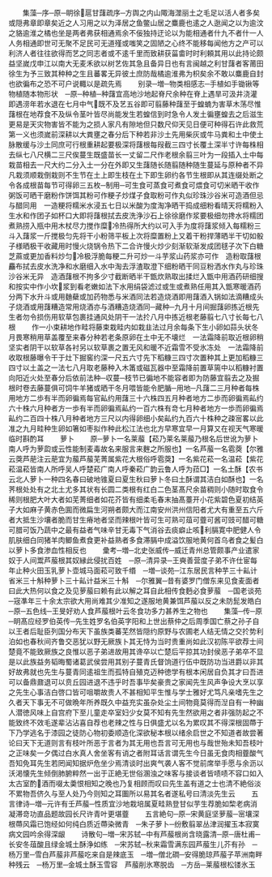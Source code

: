 <!-- { "loadSidebar": true } -->
　　集藻─序─原─眀徐扈甘藷疏序─方舆之内山陬海澨丽土之毛足以活人者多矣或隠弗章即章矣近之人习用之以为泽居之鱼鳖山居之麋鹿也逺之人逖闻之以为逾汶之貉逾淮之橘也坐是两者弗获相通焉余不佞独持迂论以为能相通者什九不者什一人人务相通即世可无聚不足民可无道殣或嗤笑之固陋之心终不能移每闻他方之产可以利济人者往往欲得而艺之同志者或不逺千里而致耕获菑畬时时利頼其用以此持论颇益坚嵗戊申江以南大无麦禾欲以树艺佐其急且备异日也有言闽越之利甘藷者客莆田徐生为予三致其种种之生且蕃畧无异彼土庶防哉橘逾淮弗为枳矣余不敢以麋鹿自封也欲徧布之恐不可户说輙以是疏先焉
　　别录─増─物类相感志─手植如手锄锹等物植随本物形状　─原─种植─种藷宜高地沙地起脊尺余种在脊上遇旱可汲井浇灌即遇涝年若水退在七月中气既不及艺五谷即可翦藤种藷至于蝗蝻为害草木荡尽惟藷根在地荐食不及纵令茎叶皆尽尚能发生若蝗信到时急令人发土徧壅蝗去之后滋生更易是天灾物害皆不能为之损人家凡有隙地但只数尺仰天见日便可种得石许此救荒第一义也须嵗前深耕以大粪壅之春分后下种若非沙土先用柴灰或牛马粪和土中使土脉散缓与沙土同庶可行根重耕起要极深将藷根每叚截三四寸长覆土深半寸许每株相去纵七八尺横二三尺俟蔓生既盛苗长一丈留二尺作老根余翦三叶为一段插入土中每栽苗相去一尺大约二分入土一分在外即又生藷随长随翦随种随生蔓延与原种者不异凡栽须顺栽倒栽则不生节在土上即生枝在土下即生卵约各节生根即从其连缀处断之令各成根苗每节可得卵三五枚─制用─可生食可蒸食可煮食可煨食可切米晒干收作粥饭可晒干磨粉作饼饵其粉可作粳子炒煤子食取粉可作丸似珍珠沙谷米可造酒但忌与醋同用　一造粳将糯米水浸五七日以米酸为度淘净晒干捣成细粉看晴天将糯粉入生水和作团子如杯口大即将藷根拭去皮洗浄沙石上徐徐磨作浆要极细勿搀水将糯团煮熟捞入瓶中用木杖尽力搅作糜冷热得所大约以可入手为度将藷浆倾入每糯粉三斗入藷浆一斤搅极匀先将干小粉筛平板上次将糜置粉上又着干粉捍薄晒半干切如骰子様晒极干收藏用时慢火烧锅令热下二合许慢火炒少刻渐软渐发成团毬子次下白糖芝蔴或更加香料炒匀冷极浮脆每粳二升可炒一斗芋浆山药浆亦可作　造粉取藷根麤布拭去皮水洗净和水磨细入水中淘去浮渣取澄下细粉晒干同豆粉洒水作丸与珍珠沙谷米无异　造酒藷根不拘多少寸截断晒半干甑炊熟取出揉烂入甑中用酒药研细搜和按实中作小坎浆到看老嫩如法下水用绢袋滤过或生或煮熟任用其入甑寒暖酒药分两下水升斗或用麯蘗或加药物悉与米酒同法若造烧酒即用藷酒入锅如法滴糟成头子烧酒或用藷糟造常用烧酒亦与酒糟造烧酒同─藏种─九月十月间掘藷卵拣近根先生者勿令损伤用软草包裹挂通风处阴干一法扵八月中拣近根老藤翦七八寸长每七八根
　　作一小束耕地作畦将藤束栽畦内如栽韭法过月余每条下生小卵如蒜头状冬月畏寒稍用草盖覆至来春分种若老条原卵在土中无不壊烂　一法霜降前取近根卵稍坚实者阴干以软草各衬另以软草裹之置无风和暖不近霜雪不受氷冻处　一法霜降前收取根藤曝令干于灶下掘窖约深一尺五六寸先下稻糠三四寸次置种其上更加稻糠三四寸以土盖之一法七八月取老藤种入木筩或磁瓦器中至霜降前置草篅中以稻糠衬置向阳近火处至春分后依前法种─収蔓─枝节已徧地不能容者即为防藤宜翦去之及掘根时卷去藤蔓俱可饲牛羊猪或晒干冬月喂皆能令肥腯─用地─凡藷二三月种者每株用地方二歩有半而卵徧焉每官畆约用藷三十六株四五月种者地方二歩而卵徧焉畆约六十株六月种者方一歩有半而卵徧焉畆约一百六株有竒七月种者地方一歩而卵徧焉畆约二百四十株八月种者地方三尺以内得卵细小矣畆约九百六十株种之疎宻畧以此准之九月畦种生卵如箸如枣拟作种此松江法也北方早寒宜早一月算又在视天气寒暖临时斟酌耳
　　萝卜
　　原─萝卜一名莱菔【菘乃莱名莱菔乃根名后世讹为萝卜南人呼为萝瓝或云性能制麦毒故名来服言来麰之所服也】一名芦菔一名雹葖【尔雅云葖芦萉注云萉宜为菔芦菔芜菁属紫花大根俗呼雹葖】一名紫花菘一名温菘【紫花菘温菘皆南人所呼吴人呼楚菘广南人呼秦菘广韵云鲁人呼为菈□】一名土酥【农书云北人萝卜一种四名春曰破地锥夏曰夏生秋曰萝卜冬曰土酥谓其洁白如酥也】一名荠根处处有之北土尤多其状有长圆二类根有红白二色茎髙尺余苗稠则小随时取食令稀则根肥大叶大者如芜菁细者如花芥皆有细柔毛春末抽髙薹开小花紫碧色夏初结英子大如麻子黄赤色圎而微扁生河朔者颇大而江南安州洪州信阳者尤大有重至五六斤者大抵生沙壤者脆而甘生瘠地者坚而辣根叶皆可生可熟可葅可虀可酱可豉可醋可糖可腊可饭乃蔬中之最有益者气味辛甘无毒下气消谷去痰癖止咳利膈寛中肥健人令肌肤细白同猪羊肉鲫鱼煮食更补益熟者多食滞膈中成溢饮服地黄何首乌者食之髪白以萝卜多食渗血性相反也
　　彚考─増─北史张威传─威迁青州总管颇事产业遣家奴于人间鬻芦菔根其奴縁此侵扰百姓　─原─清异录─王奭善营度子弟不许仕宦每年止种火田玉乳萝卜壶城马面菘可致千缗　─増─谈苑─江东居民言种芋三十畆计省米三十斛种萝卜三十畆计益米三十斛　─尔雅翼─昔有婆罗门僧东来见食麦面者曰此大热何以食之及见萝菔曰赖有此以解之耳自此相传食麪必食萝菔　─国老谈苑─宼凖年三十余太宗欲大用尚难其少准知之遂服地黄兼饵芦菔以反之未防髭发皓白　─原─五色线─王旻好劝人食芦菔根叶云冬食功多力甚养生之物也
　　集藻─传─原─眀髙应经罗伯英传─先生姓罗名伯英字阳和上世出蔡仲之后周季国亡蔡之孙子自以王者后耻臣列国分布天下虽族类蕃芜然皆隠约原野与农圃老人结无情之交扵势利泊如也春秋间齐鲁交恶犹以野无厥族卜其无恃为当时贵重尚如此汉初陈平欲荐士间楚竟不能致厥族之良惟以恶子弟进故用其谗卒以亡楚后平掠其功封侯恶子弟卒不显是以此族益务韬晦蜀诸葛武侯尝用其别子蔓青氏督饷道行伍中既防功当进爵以非其好故弗就也先生与蔓青同逺祖生而孤特自殖克迈种徳学有根本闲居自负其才曰吾进可以备鼎鼐退可以贲丘园进退不违乎时吾事毕矣豪贵之家闻先生风声争设大烹以享之先生心事洁白啓口皆可咀嚼故贵人不甚相知平生惟与学士雅好尤笃凡亲嗜先生之久者天下事无不可做晩年所养既久中益充实虽杂处尘土间物竟莫得而湼自有一种幽人潜徳风味上自宫府下至儿童走卒室妇少女莫不知有先生然欲用之者非强防起之不能致终不效毛遂辈沾沾喜自荐也老辣之性与日俱盛尤以名为累叹其不得深根固蔕于下乃学逃名于漆园之徒防心物初委顺造化深欲秘本根以绪余启世之不知道者故尝著论曰天下无道则言有枝叶所恶于言者为其无用也吾言可无用也与哉世殆未知吾枝叶之正味矣一夕偶过白水真人舍坐客有诮之者附耳话言谓先生今日虽无食肉相虀酸气吾知免耳先生若罔闻知据炉危坐少焉清谈时出爽气袭人客不觉前席举手愿与余沥以沃渇懐先生倾倒肺腑粹然一出于正絶无世俗溷浊之味客与接谈者皆啧啧不容口如入太古室酌酒而啜太羮恨相知之晚也乃复相顾而叹曰先生盖有道之士也清不絶俗淡不累物吾侪久与至人处乃今则知之耳圗所以易其名者遂私号曰清淡先生云
　　五言律诗─増─元许有壬芦菔─性质宜沙地栽培属夏畦熟登甘似芋生荐脆如棃老病消凝滞竒功直品题故园长尺许青叶更堪虀
　　五言絶句─原─宋黄庭坚萝菔─宻壤深根蔕风霜已饱经如何纯白质近蔕染微青　─朱子萝卜─纷敷翦翠丛津润擢玉本寂寞病文园吟余得深龈
　　诗散句─増─宋苏轼─中有芦菔根尚含晓露清─原─唐杜甫─长安冬葅酸且绿金城土酥浄如练　─宋苏轼─秋来霜雪满东园芦菔生儿芥有孙　─杨万里─雪白芦菔非芦菔吃来自是辣底玉　─増─僧北磵─安得脆琼芦菔子苹洲南畔种残云　─杨万里─金城土酥玉雪容　芦菔削氷寒脱齿　─方岳─莱菔根松镂氷玉
